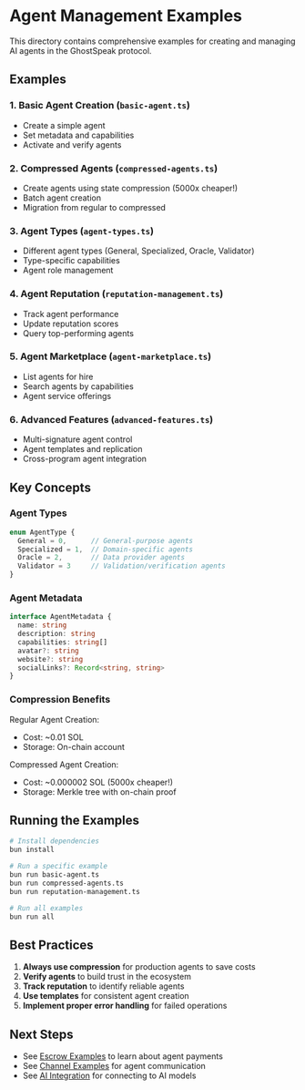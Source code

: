 # Agent Management Examples

This directory contains comprehensive examples for creating and managing AI agents in the GhostSpeak protocol.

## Examples

### 1. Basic Agent Creation (`basic-agent.ts`)
- Create a simple agent
- Set metadata and capabilities
- Activate and verify agents

### 2. Compressed Agents (`compressed-agents.ts`)
- Create agents using state compression (5000x cheaper!)
- Batch agent creation
- Migration from regular to compressed

### 3. Agent Types (`agent-types.ts`)
- Different agent types (General, Specialized, Oracle, Validator)
- Type-specific capabilities
- Agent role management

### 4. Agent Reputation (`reputation-management.ts`)
- Track agent performance
- Update reputation scores
- Query top-performing agents

### 5. Agent Marketplace (`agent-marketplace.ts`)
- List agents for hire
- Search agents by capabilities
- Agent service offerings

### 6. Advanced Features (`advanced-features.ts`)
- Multi-signature agent control
- Agent templates and replication
- Cross-program agent integration

## Key Concepts

### Agent Types

```typescript
enum AgentType {
  General = 0,      // General-purpose agents
  Specialized = 1,  // Domain-specific agents
  Oracle = 2,       // Data provider agents
  Validator = 3     // Validation/verification agents
}
```

### Agent Metadata

```typescript
interface AgentMetadata {
  name: string
  description: string
  capabilities: string[]
  avatar?: string
  website?: string
  socialLinks?: Record<string, string>
}
```

### Compression Benefits

Regular Agent Creation:
- Cost: ~0.01 SOL
- Storage: On-chain account

Compressed Agent Creation:
- Cost: ~0.000002 SOL (5000x cheaper!)
- Storage: Merkle tree with on-chain proof

## Running the Examples

```bash
# Install dependencies
bun install

# Run a specific example
bun run basic-agent.ts
bun run compressed-agents.ts
bun run reputation-management.ts

# Run all examples
bun run all
```

## Best Practices

1. **Always use compression** for production agents to save costs
2. **Verify agents** to build trust in the ecosystem
3. **Track reputation** to identify reliable agents
4. **Use templates** for consistent agent creation
5. **Implement proper error handling** for failed operations

## Next Steps

- See [Escrow Examples](../03-escrow/) to learn about agent payments
- See [Channel Examples](../05-channels/) for agent communication
- See [AI Integration](../08-ai-integration/) for connecting to AI models